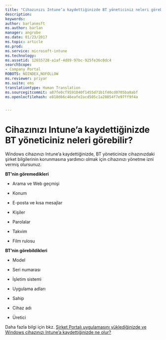 ```yaml
---
title: "Cihazınızı Intune’a kaydettiğinizde BT yöneticiniz neleri görebilir? | Microsoft Docs"
description: 
keywords: 
author: barlanmsft
ms.author: barlan
manager: angrobe
ms.date: 01/23/2017
ms.topic: article
ms.prod: 
ms.service: microsoft-intune
ms.technology: 
ms.assetid: 12655728-a1af-4d89-97bc-925fe36c0dc4
searchScope:
- Company Portal
ROBOTS: NOINDEX,NOFOLLOW
ms.reviewer: priyar
ms.suite: ems
translationtype: Human Translation
ms.sourcegitcommit: a87fe0cf9591040f1455d71b1f40cd0705ba8abf
ms.openlocfilehash: e810d66c46eafe2acd505c1a28054f7e97ff9f4a


---
```



# <a name="what-can-your-it-admin-see-when-you-enroll-a-device-in-intune"></a>Cihazınızı Intune’a kaydettiğinizde BT yöneticiniz neleri görebilir?

Windows cihazınızı Intune’a kaydettiğinizde, BT yöneticinize cihazınızdaki şirket bilgilerinin korunmasına yardımcı olmak için cihazınızı yönetme izni vermiş olursunuz.

**BT’nin göremedikleri**

- Arama ve Web geçmişi

-    Konum

- E-posta ve kısa mesajlar

- Kişiler

-    Parolalar

- Takvim

- Film rulosu

**BT’nin görebildikleri**

- Model

- Seri numarası

- İşletim sistemi

- Uygulama adları

- Sahip

- Cihaz adı

- Üretici

Daha fazla bilgi için bkz. [Şirket Portalı uygulamasını yüklediğinizde ve Windows cihazınızı Intune’a kaydettiğinizde ne olur?](what-happens-if-you-install-the-company-portal-app-and-enroll-your-device-in-intune-windows.md)



<!--HONumber=Jan17_HO4-->


